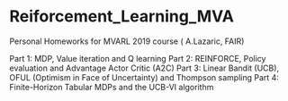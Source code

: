 # Reiforcement_Learning_MVA
Personal Homeworks for MVARL 2019 course  ( A.Lazaric, FAIR)

Part 1: MDP, Value iteration and Q learning
Part 2: REINFORCE, Policy evaluation and Advantage Actor Critic (A2C)
Part 3: Linear Bandit (UCB), OFUL (Optimism in Face of Uncertainty) and Thompson sampling
Part 4: Finite-Horizon Tabular MDPs and the UCB-VI algorithm

